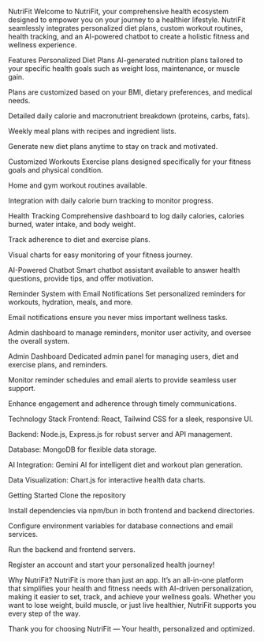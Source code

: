 NutriFit
Welcome to NutriFit, your comprehensive health ecosystem designed to empower you on your journey to a healthier lifestyle. NutriFit seamlessly integrates personalized diet plans, custom workout routines, health tracking, and an AI-powered chatbot to create a holistic fitness and wellness experience.

Features
Personalized Diet Plans
AI-generated nutrition plans tailored to your specific health goals such as weight loss, maintenance, or muscle gain.

Plans are customized based on your BMI, dietary preferences, and medical needs.

Detailed daily calorie and macronutrient breakdown (proteins, carbs, fats).

Weekly meal plans with recipes and ingredient lists.

Generate new diet plans anytime to stay on track and motivated.

Customized Workouts
Exercise plans designed specifically for your fitness goals and physical condition.

Home and gym workout routines available.

Integration with daily calorie burn tracking to monitor progress.

Health Tracking
Comprehensive dashboard to log daily calories, calories burned, water intake, and body weight.

Track adherence to diet and exercise plans.

Visual charts for easy monitoring of your fitness journey.

AI-Powered Chatbot
Smart chatbot assistant available to answer health questions, provide tips, and offer motivation.

Reminder System with Email Notifications
Set personalized reminders for workouts, hydration, meals, and more.

Email notifications ensure you never miss important wellness tasks.

Admin dashboard to manage reminders, monitor user activity, and oversee the overall system.

Admin Dashboard
Dedicated admin panel for managing users, diet and exercise plans, and reminders.

Monitor reminder schedules and email alerts to provide seamless user support.

Enhance engagement and adherence through timely communications.

Technology Stack
Frontend: React, Tailwind CSS for a sleek, responsive UI.

Backend: Node.js, Express.js for robust server and API management.

Database: MongoDB for flexible data storage.

AI Integration: Gemini AI for intelligent diet and workout plan generation.

Data Visualization: Chart.js for interactive health data charts.

Getting Started
Clone the repository

Install dependencies via npm/bun in both frontend and backend directories.

Configure environment variables for database connections and email services.

Run the backend and frontend servers.

Register an account and start your personalized health journey!

Why NutriFit?
NutriFit is more than just an app. It’s an all-in-one platform that simplifies your health and fitness needs with AI-driven personalization, making it easier to set, track, and achieve your wellness goals. Whether you want to lose weight, build muscle, or just live healthier, NutriFit supports you every step of the way.

Thank you for choosing NutriFit — Your health, personalized and optimized.
